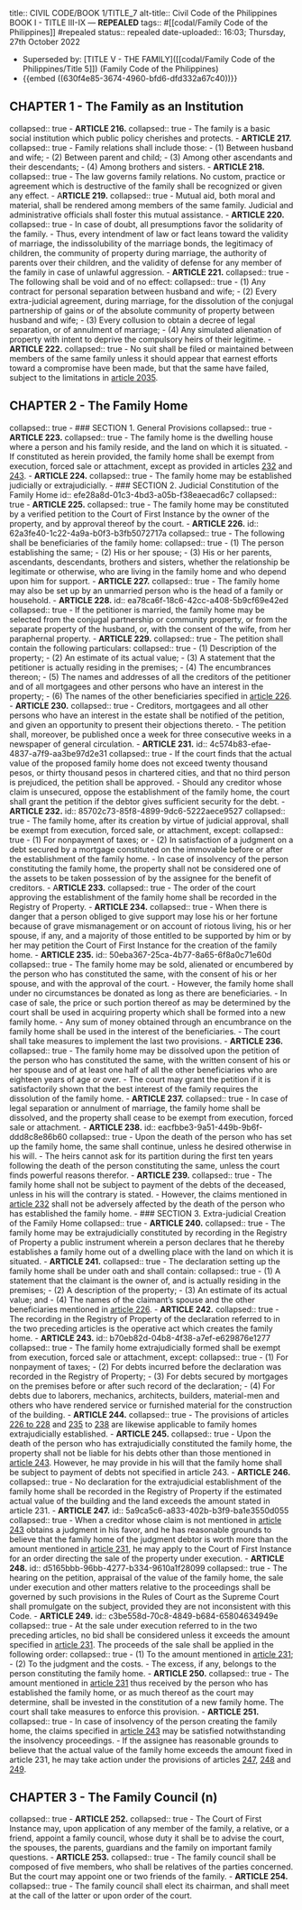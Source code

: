 title:: CIVIL CODE/BOOK 1/TITLE_7
alt-title:: Civil Code of the Philippines BOOK I - TITLE III-IX —  **REPEALED**
tags:: #[[codal/Family Code of the Philippines]] #repealed
status:: repealed
date-uploaded:: 16:03; Thursday, 27th October 2022

- Superseded by: [TITLE V - THE FAMILY]([[codal/Family Code of the Philippines/Title 5]]) (Family Code of the Philippines)
- {{embed ((630f4e85-3674-4960-bfd6-dfd332a67c40))}}
## CHAPTER 1 - The Family as an Institution
collapsed:: true
	- **ARTICLE 216.**
	  collapsed:: true
		- The family is a basic social institution which public policy cherishes and protects.
	- **ARTICLE 217.**
	  collapsed:: true
		- Family relations shall include those:
		- (1) Between husband and wife;
		- (2) Between parent and child;
		- (3) Among other ascendants and their descendants;
		- (4) Among brothers and sisters.
	- **ARTICLE 218.**
	  collapsed:: true
		- The law governs family relations. No custom, practice or agreement which is destructive of the family shall be recognized or given any effect.
	- A**RTICLE 219.**
	  collapsed:: true
		- Mutual aid, both moral and material, shall be rendered among members of the same family. Judicial and administrative officials shall foster this mutual assistance.
	- **ARTICLE 220.**
	  collapsed:: true
		- In case of doubt, all presumptions favor the solidarity of the family.
		- Thus, every intendment of law or fact leans toward the validity of marriage, the indissolubility of the marriage bonds, the legitimacy of children, the community of property during marriage, the authority of parents over their children, and the validity of defense for any member of the family in case of unlawful aggression.
	- **ARTICLE 221.**
	  collapsed:: true
		- The following shall be void and of no effect:
		  collapsed:: true
			- (1) Any contract for personal separation between husband and wife;
			- (2) Every extra-judicial agreement, during marriage, for the dissolution of the conjugal partnership of gains or of the absolute community of property between husband and wife;
			- (3) Every collusion to obtain a decree of legal separation, or of annulment of marriage;
			- (4) Any simulated alienation of property with intent to deprive the compulsory heirs of their legitime.
	- **ARTICLE 222.**
	  collapsed:: true
		- No suit shall be filed or maintained between members of the same family unless it should appear that earnest efforts toward a compromise have been made, but that the same have failed, subject to the limitations in [article 2035](((dff8bf4f-0521-4d0e-8ccc-ef7f8b8876de))).
## CHAPTER 2 - The Family Home
collapsed:: true
	- ### SECTION 1. General Provisions
	  collapsed:: true
		- **ARTICLE 223.**
		  collapsed:: true
			- The family home is the dwelling house where a person and his family reside, and the land on which it is situated.
			- If constituted as herein provided, the family home shall be exempt from execution, forced sale or attachment, except as provided in articles [232](((85702c73-85f8-4899-9dc6-5222aece9527))) and [243](((b70eb82d-04b8-4f38-a7ef-e629876e1277))).
		- **ARTICLE 224.**
		  collapsed:: true
			- The family home may be established judicially or extrajudicially.
	- ### SECTION 2. Judicial Constitution of the Family Home
	  id:: efe28a8d-01c3-4bd3-a05b-f38eaecad6c7
	  collapsed:: true
		- **ARTICLE 225.**
		  collapsed:: true
			- The family home may be constituted by a verified petition to the Court of First Instance by the owner of the property, and by approval thereof by the court.
		- **ARTICLE 226.**
		  id:: 62a3fe40-1c22-4a9a-b0f3-b3fb5072717a
		  collapsed:: true
			- The following shall be beneficiaries of the family home:
			  collapsed:: true
				- (1) The person establishing the same;
				- (2) His or her spouse;
				- (3) His or her parents, ascendants, descendants, brothers and sisters, whether the relationship be legitimate or otherwise, who are living in the family home and who depend upon him for support.
		- **ARTICLE 227.**
		  collapsed:: true
			- The family home may also be set up by an unmarried person who is the head of a family or household.
		- **ARTICLE 228.**
		  id:: ea78ca6f-18c6-42cc-a408-5b9cf69e42ed
		  collapsed:: true
			- If the petitioner is married, the family home may be selected from the conjugal partnership or community property, or from the separate property of the husband, or, with the consent of the wife, from her paraphernal property.
		- **ARTICLE 229.**
		  collapsed:: true
			- The petition shall contain the following particulars:
			  collapsed:: true
				- (1) Description of the property;
				- (2) An estimate of its actual value;
				- (3) A statement that the petitioner is actually residing in the premises;
				- (4) The encumbrances thereon;
				- (5) The names and addresses of all the creditors of the petitioner and of all mortgagees and other persons who have an interest in the property;
				- (6) The names of the other beneficiaries specified in [article 226](((62a3fe40-1c22-4a9a-b0f3-b3fb5072717a))).
		- **ARTICLE 230.**
		  collapsed:: true
			- Creditors, mortgagees and all other persons who have an interest in the estate shall be notified of the petition, and given an opportunity to present their objections thereto.
			- The petition shall, moreover, be published once a week for three consecutive weeks in a newspaper of general circulation.
		- **ARTICLE 231.**
		  id:: 4c574b83-efae-4837-a7f9-aa3be97d2e31
		  collapsed:: true
			- If the court finds that the actual value of the proposed family home does not exceed twenty thousand pesos, or thirty thousand pesos in chartered cities, and that no third person is prejudiced, the petition shall be approved.
			- Should any creditor whose claim is unsecured, oppose the establishment of the family home, the court shall grant the petition if the debtor gives sufficient security for the debt.
		- **ARTICLE 232.**
		  id:: 85702c73-85f8-4899-9dc6-5222aece9527
		  collapsed:: true
			- The family home, after its creation by virtue of judicial approval, shall be exempt from execution, forced sale, or attachment, except:
			  collapsed:: true
				- (1) For nonpayment of taxes; or
				- (2) In satisfaction of a judgment on a debt secured by a mortgage constituted on the immovable before or after the establishment of the family home.
			- In case of insolvency of the person constituting the family home, the property shall not be considered one of the assets to be taken possession of by the assignee for the benefit of creditors.
		- A**RTICLE 233.**
		  collapsed:: true
			- The order of the court approving the establishment of the family home shall be recorded in the Registry of Property.
		- **ARTICLE 234.**
		  collapsed:: true
			- When there is danger that a person obliged to give support may lose his or her fortune because of grave mismanagement or on account of riotous living, his or her spouse, if any, and a majority of those entitled to be supported by him or by her may petition the Court of First Instance for the creation of the family home.
		- **ARTICLE 235.**
		  id:: 50eba367-25ca-4b77-8a65-6f8a0c71e60d
		  collapsed:: true
			- The family home may be sold, alienated or encumbered by the person who has constituted the same, with the consent of his or her spouse, and with the approval of the court.
			- However, the family home shall under no circumstances be donated as long as there are beneficiaries.
			- In case of sale, the price or such portion thereof as may be determined by the court shall be used in acquiring property which shall be formed into a new family home.
			- Any sum of money obtained through an encumbrance on the family home shall be used in the interest of the beneficiaries.
			- The court shall take measures to implement the last two provisions.
		- **ARTICLE 236.**
		  collapsed:: true
			- The family home may be dissolved upon the petition of the person who has constituted the same, with the written consent of his or her spouse and of at least one half of all the other beneficiaries who are eighteen years of age or over.
			- The court may grant the petition if it is satisfactorily shown that the best interest of the family requires the dissolution of the family home.
		- **ARTICLE 237.**
		  collapsed:: true
			- In case of legal separation or annulment of marriage, the family home shall be dissolved, and the property shall cease to be exempt from execution, forced sale or attachment.
		- **ARTICLE 238.**
		  id:: eacfbbe3-9a51-449b-9b6f-ddd8c8e86b60
		  collapsed:: true
			- Upon the death of the person who has set up the family home, the same shall continue, unless he desired otherwise in his will.
			- The heirs cannot ask for its partition during the first ten years following the death of the person constituting the same, unless the court finds powerful reasons therefor.
		- **ARTICLE 239.**
		  collapsed:: true
			- The family home shall not be subject to payment of the debts of the deceased, unless in his will the contrary is stated.
			- However, the claims mentioned in [article 232](((85702c73-85f8-4899-9dc6-5222aece9527))) shall not be adversely affected by the death of the person who has established the family home.
	- ### SECTION 3. Extra-judicial Creation of the Family Home
	  collapsed:: true
		- **ARTICLE 240.**
		  collapsed:: true
			- The family home may be extrajudicially constituted by recording in the Registry of Property a public instrument wherein a person declares that he thereby establishes a family home out of a dwelling place with the land on which it is situated.
		- **ARTICLE 241.**
		  collapsed:: true
			- The declaration setting up the family home shall be under oath and shall contain:
			  collapsed:: true
				- (1) A statement that the claimant is the owner of, and is actually residing in the premises;
				- (2) A description of the property;
				- (3) An estimate of its actual value; and
				- (4) The names of the claimant’s spouse and the other beneficiaries mentioned in [article 226](((62a3fe40-1c22-4a9a-b0f3-b3fb5072717a))).
		- **ARTICLE 242.**
		  collapsed:: true
			- The recording in the Registry of Property of the declaration referred to in the two preceding articles is the operative act which creates the family home.
		- **ARTICLE 243.**
		  id:: b70eb82d-04b8-4f38-a7ef-e629876e1277
		  collapsed:: true
			- The family home extrajudicially formed shall be exempt from execution, forced sale or attachment, except:
			  collapsed:: true
				- (1) For nonpayment of taxes;
				- (2) For debts incurred before the declaration was recorded in the Registry of Property;
				- (3) For debts secured by mortgages on the premises before or after such record of the declaration;
				- (4) For debts due to laborers, mechanics, architects, builders, material-men and others who have rendered service or furnished material for the construction of the building.
		- **ARTICLE 244.**
		  collapsed:: true
			- The provisions of articles [226 to 228](((efe28a8d-01c3-4bd3-a05b-f38eaecad6c7))) and [235](((50eba367-25ca-4b77-8a65-6f8a0c71e60d))) to [238](((eacfbbe3-9a51-449b-9b6f-ddd8c8e86b60))) are likewise applicable to family homes extrajudicially established.
		- **ARTICLE 245.**
		  collapsed:: true
			- Upon the death of the person who has extrajudicially constituted the family home, the property shall not be liable for his debts other than those mentioned in [article 243](((b70eb82d-04b8-4f38-a7ef-e629876e1277))). However, he may provide in his will that the family home shall be subject to payment of debts not specified in article 243.
		- **ARTICLE 246.**
		  collapsed:: true
			- No declaration for the extrajudicial establishment of the family home shall be recorded in the Registry of Property if the estimated actual value of the building and the land exceeds the amount stated in article 231.
		- **ARTICLE 247.**
		  id:: 5a9ca5c6-a833-402b-b3f9-ba1e3550d055
		  collapsed:: true
			- When a creditor whose claim is not mentioned in [article 243](((b70eb82d-04b8-4f38-a7ef-e629876e1277))) obtains a judgment in his favor, and he has reasonable grounds to believe that the family home of the judgment debtor is worth more than the amount mentioned in [article 231](((4c574b83-efae-4837-a7f9-aa3be97d2e31))), he may apply to the Court of First Instance for an order directing the sale of the property under execution.
		- **ARTICLE 248.**
		  id:: d5165bbb-96bb-4277-b334-9610a1f28099
		  collapsed:: true
			- The hearing on the petition, appraisal of the value of the family home, the sale under execution and other matters relative to the proceedings shall be governed by such provisions in the Rules of Court as the Supreme Court shall promulgate on the subject, provided they are not inconsistent with this Code.
		- **ARTICLE 249.**
		  id:: c3be558d-70c8-4849-b684-65804634949e
		  collapsed:: true
			- At the sale under execution referred to in the two preceding articles, no bid shall be considered unless it exceeds the amount specified in [article 231](((4c574b83-efae-4837-a7f9-aa3be97d2e31))). The proceeds of the sale shall be applied in the following order:
			  collapsed:: true
				- (1) To the amount mentioned in [article 231](((4c574b83-efae-4837-a7f9-aa3be97d2e31)));
				- (2) To the judgment and the costs.
			- The excess, if any, belongs to the person constituting the family home.
		- **ARTICLE 250.**
		  collapsed:: true
			- The amount mentioned in [article 231](((4c574b83-efae-4837-a7f9-aa3be97d2e31))) thus received by the person who has established the family home, or as much thereof as the court may determine, shall be invested in the constitution of a new family home. The court shall take measures to enforce this provision.
		- **ARTICLE 251.**
		  collapsed:: true
			- In case of insolvency of the person creating the family home, the claims specified in [article 243](((b70eb82d-04b8-4f38-a7ef-e629876e1277))) may be satisfied notwithstanding the insolvency proceedings.
			- If the assignee has reasonable grounds to believe that the actual value of the family home exceeds the amount fixed in article 231, he may take action under the provisions of articles [247](((5a9ca5c6-a833-402b-b3f9-ba1e3550d055))), [248](((d5165bbb-96bb-4277-b334-9610a1f28099))) and [249](((c3be558d-70c8-4849-b684-65804634949e))).
## CHAPTER 3 - The Family Council (n)
collapsed:: true
	- **ARTICLE 252.**
	  collapsed:: true
		- The Court of First Instance may, upon application of any member of the family, a relative, or a friend, appoint a family council, whose duty it shall be to advise the court, the spouses, the parents, guardians and the family on important family questions.
	- **ARTICLE 253.**
	  collapsed:: true
		- The family council shall be composed of five members, who shall be relatives of the parties concerned. But the court may appoint one or two friends of the family.
	- **ARTICLE 254.**
	  collapsed:: true
		- The family council shall elect its chairman, and shall meet at the call of the latter or upon order of the court.
